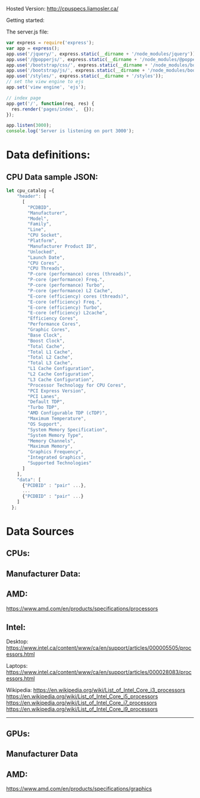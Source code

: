 Hosted Version:
http://cpuspecs.liamosler.ca/

Getting started:

The server.js file:
```js
var express = require('express');
var app = express();
app.use('/jquery/', express.static(__dirname + '/node_modules/jquery'));
app.use('/@popperjs/', express.static(__dirname + '/node_modules/@popperjs/core/dist/umd'));
app.use('/bootstrap/css/', express.static(__dirname + '/node_modules/bootstrap/dist/css'));
app.use('/bootstrap/js/', express.static(__dirname + '/node_modules/bootstrap/dist/js'));
app.use('/styles/', express.static(__dirname + '/styles'));
// set the view engine to ejs
app.set('view engine', 'ejs');

// index page
app.get('/', function(req, res) {
  res.render('pages/index',  {});
});

app.listen(3000);
console.log('Server is listening on port 3000');
```

# Data definitions:
## CPU Data sample JSON:
```js
let cpu_catalog ={
    "header": [
      [
        "PCDBID",
        "Manufacturer",
        "Model",
        "Family",
        "Line",
        "CPU Socket",
        "Platform",
        "Manufacturer Product ID",
        "Unlocked",
        "Launch Date",
        "CPU Cores",
        "CPU Threads",
        "P-core (performance) cores (threads)",
        "P-core (performance) Freq.",
        "P-core (performance) Turbo",
        "P-core (performance) L2 Cache",
        "E-core (efficiency) cores (threads)",
        "E-core (efficiency) Freq.",
        "E-core (efficiency) Turbo",
        "E-core (efficiency) L2cache",
        "Efficiency Cores",
        "Performance Cores",
        "Graphic Cores",
        "Base Clock",
        "Boost Clock",
        "Total Cache",
        "Total L1 Cache",
        "Total L2 Cache",
        "Total L3 Cache",
        "L1 Cache Configuration",
        "L2 Cache Configuration",
        "L3 Cache Configuration",
        "Processor Technology for CPU Cores",
        "PCI Express Version",
        "PCI Lanes",
        "Default TDP",
        "Turbo TDP",
        "AMD Configurable TDP (cTDP)",
        "Maximum Temperature",
        "OS Support",
        "System Memory Specification",
        "System Memory Type",
        "Memory Channels",
        "Maximum Memory",
        "Graphics Frequency",
        "Integrated Graphics",
        "Supported Technologies"
      ]
    ],
    "data": [
      {"PCDBID" : "pair" ...},
      ...
      {"PCDBID" : "pair" ...}
    ]
  };
```

<h1>Data Sources</h1>
<h2>CPUs:</h2>
    <h2>Manufacturer Data:</h2>
    <h2>AMD:</h2>
        <a href = "https://www.amd.com/en/products/specifications/processors">https://www.amd.com/en/products/specifications/processors</a>
    <h2>Intel:</h2>
        <p>Desktop:
            <a href = "https://www.intel.ca/content/www/ca/en/support/articles/000005505/processors.html">https://www.intel.ca/content/www/ca/en/support/articles/000005505/processors.html</a>
        </p>
        <p>Laptops:
            <a href = "https://www.intel.ca/content/www/ca/en/support/articles/000028083/processors.html">https://www.intel.ca/content/www/ca/en/support/articles/000028083/processors.html</a>
        </p>
        <p>Wikipedia:<w/p>
        <a href = "https://en.wikipedia.org/wiki/List_of_Intel_Core_i3_processors" > https://en.wikipedia.org/wiki/List_of_Intel_Core_i3_processors</a>
        <a href = "https://en.wikipedia.org/wiki/List_of_Intel_Core_i5_processors" > https://en.wikipedia.org/wiki/List_of_Intel_Core_i5_processors</a>
        <a href = "https://en.wikipedia.org/wiki/List_of_Intel_Core_i7_processors" > https://en.wikipedia.org/wiki/List_of_Intel_Core_i7_processors</a>
        <a href = "https://en.wikipedia.org/wiki/List_of_Intel_Core_i9_processors" > https://en.wikipedia.org/wiki/List_of_Intel_Core_i9_processors</a>
        
<hr>
<h2>GPUs:</h2>
    <h2>Manufacturer Data</h2>
    <h2>AMD:</h2>
        <a href = "https://www.amd.com/en/products/specifications/graphics">https://www.amd.com/en/products/specifications/graphics</a>
    <p></p>
